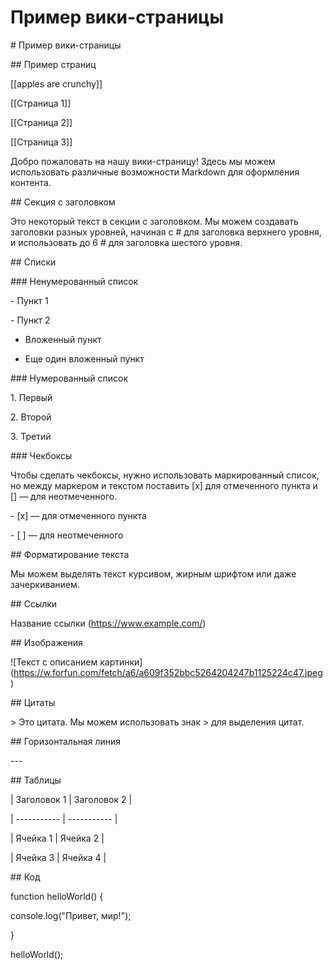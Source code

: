 # Пример вики-страницы

\# Пример вики-страницы

\## Пример страниц

\[\[apples are crunchy\]\]

\[\[Страница 1\]\]

\[\[Страница 2\]\]

\[\[Страница 3\]\]

Добро пожаловать на нашу вики-страницу! Здесь мы можем использовать различные возможности Markdown для оформления контента.

\## Секция с заголовком

Это некоторый текст в секции с заголовком. Мы можем создавать заголовки разных уровней, начиная с # для заголовка верхнего уровня, и использовать до 6 # для заголовка шестого уровня.

\## Списки

\### Ненумерованный список

\- Пункт 1

\- Пункт 2

  - Вложенный пункт

  - Еще один вложенный пункт

\### Нумерованный список

1\. Первый

2\. Второй

3\. Третий

\### Чекбоксы

Чтобы сделать чекбоксы, нужно использовать маркированный список, но между маркером и текстом поставить \[x\] для отмеченного пункта и \[\] — для неотмеченного.

\- \[x\] — для отмеченного пункта

\- \[ \] — для неотмеченного

\## Форматирование текста

Мы можем выделять текст курсивом, жирным шрифтом или даже зачеркиванием.

\## Ссылки

Название ссылки (<https://www.example.com/>)

\## Изображения

!\[Текст с описанием картинки\](<https://w.forfun.com/fetch/a6/a609f352bbc5264204247b1125224c47.jpeg>)

\## Цитаты

\> Это цитата. Мы можем использовать знак > для выделения цитат.

\## Горизонтальная линия

\---

\## Таблицы

| Заголовок 1 | Заголовок 2 |

| ----------- | ----------- |

| Ячейка 1    | Ячейка 2    |

| Ячейка 3    | Ячейка 4    |

\## Код

function helloWorld() {

  console.log("Привет, мир!");

}

helloWorld();